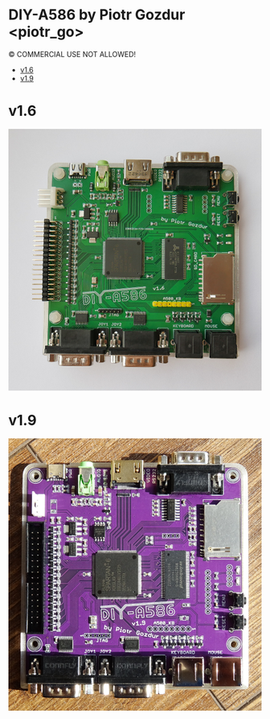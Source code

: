 # DIY-A586 by Piotr Gozdur <piotr_go>
© COMMERCIAL USE NOT ALLOWED!

- [v1.6](#v1.6)
- [v1.9](#v1.9)

# v1.6
![DIY-A586 v1.6](v1.6/img/foto_003.jpg)

# v1.9
![DIY-A586 v1.9](v1.9/img/foto_003.jpg)
